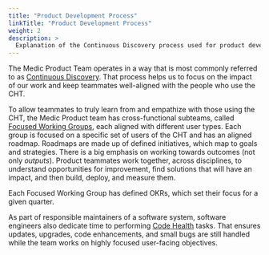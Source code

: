 ```yaml
---
title: "Product Development Process"
linkTitle: "Product Development Process"
weight: 2
description: >
  Explanation of the Continuous Discovery process used for product development at Medic
---
```


The Medic Product Team operates in a way that is most commonly referred to as [Continuous Discovery](/contribute/medic/product-development-process/continuous-discovery-overview). That process helps us to focus on the impact of our work and keep teammates well-aligned with the people who use the CHT.

To allow teammates to truly learn from and empathize with those using the CHT, the Medic Product team has cross-functional subteams, called [Focused Working Groups](/contribute/medic/product-development-process/focused-groups), each aligned with different user types. Each group is focused on a specific set of users of the CHT and has an aligned roadmap. Roadmaps are made up of defined initiatives, which map to goals and strategies. There is a big emphasis on working towards outcomes (not only *outputs*). Product teammates work together, across disciplines, to understand opportunities for improvement, find solutions that will have an impact, and then build, deploy, and measure them.

Each Focused Working Group has defined OKRs, which set their focus for a given quarter.

As part of responsible maintainers of a software system, software engineers also dedicate time to performing [Code Health](/contribute/medic/product-development-process/code-health) tasks. That ensures updates, upgrades, code enhancements, and small bugs are still handled while the team works on highly focused user-facing objectives.
